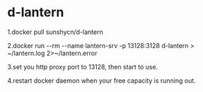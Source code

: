 # d-lantern

1.docker pull sunshycn/d-lantern

2.docker run --rm --name lantern-srv -p 13128:3128 d-lantern > ~/lantern.log 2>~/lantern.error

3.set you http proxy port to 13128, then start to use.

4.restart docker daemon when your free capacity is running out. 
